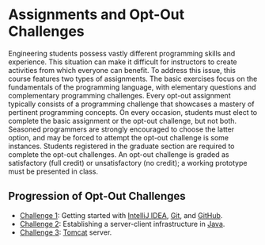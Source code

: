 # Assignments and Opt-Out Challenges

Engineering students possess vastly different programming skills and experience.
This situation can make it difficult for instructors to create activities from which everyone can benefit.
To address this issue, this course features two types of assignments.
The basic exercises focus on the fundamentals of the programming language, with elementary questions and complementary programming challenges.
Every opt-out assignment typically consists of a programming challenge that showcases a mastery of pertinent programming concepts.
On every occasion, students must elect to complete the basic assignment or the opt-out challenge, but not both.
Seasoned programmers are strongly encouraged to choose the latter option, and may be forced to attempt the opt-out challenge is some instances.
Students registered in the graduate section are required to complete the opt-out challenges.
An opt-out challenge is graded as satisfactory (full credit) or unsatisfactory (no credit); a working prototype must be presented in class.


## Progression of Opt-Out Challenges

 * [Challenge 1](./1optout.md): Getting started with [IntelliJ IDEA](https://www.jetbrains.com/idea/), [Git](https://git-scm.com/), and [GitHub](https://github.com/).
 * [Challenge 2](./2optout.md): Establishing a server-client infrastructure in [Java](https://java.com/).
 * [Challenge 3](./3optout.md): [Tomcat](http://tomcat.apache.org/) server.
